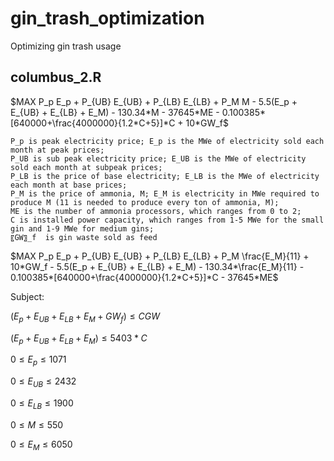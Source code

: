 # gin_trash_optimization
Optimizing gin trash usage

## columbus_2.R 

$`MAX P_p E_p + P_{UB} E_{UB} + P_{LB} E_{LB} + P_M M - 5.5(E_p + E_{UB} + E_{LB} + E_M) - 130.34*M - 37645*ME - 0.100385*[640000+\frac{4000000}{1.2*C+5}]*C + 10*GW_f`$ 



	P_p is peak electricity price; E_p is the MWe of electricity sold each month at peak prices;
	P_UB is sub peak electricity price; E_UB is the MWe of electricity sold each month at subpeak prices; 
	P_LB is the price of base electricity; E_LB is the MWe of electricity each month at base prices; 
	P_M is the price of ammonia, M; E_M is electricity in MWe required to produce M (11 is needed to produce every ton of ammonia, M); 
	ME is the number of ammonia processors, which ranges from 0 to 2;
	C is installed power capacity, which ranges from 1-5 MWe for the small gin and 1-9 MWe for medium gins;
	〖GW〗_f  is gin waste sold as feed




$`MAX P_p E_p + P_{UB} E_{UB} + P_{LB} E_{LB} + P_M \frac{E_M}{11} + 10*GW_f - 5.5(E_p + E_{UB} + E_{LB} + E_M) - 130.34*\frac{E_M}{11} - 0.100385*[640000+\frac{4000000}{1.2*C+5}]*C - 37645*ME`$ 

Subject:

$`(E_p + E_{UB} + E_{LB} + E_M + GW_f) \leq CGW`$ 

$`(E_p + E_{UB} + E_{LB} + E_M) \leq 5403*C`$ 

$`0 \leq E_p \leq 1071`$ 

$`0 \leq E_{UB} \leq 2432`$ 

$`0 \leq E_{LB} \leq 1900`$ 

$`0 \leq M \leq 550`$ 

$`0 \leq E_M \leq 6050`$ 

